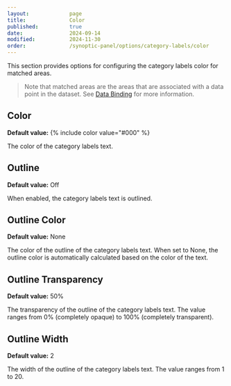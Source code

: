 ```yaml
---
layout:             page
title:              Color
published:          true
date:               2024-09-14
modified:           2024-11-30
order:              /synoptic-panel/options/category-labels/color
---
```


This section provides options for configuring the category labels color for matched areas.

> Note that matched areas are the areas that are associated with a data point in the dataset. See [Data Binding](../../concepts/data-binding.md) for more information.

## Color

**Default value:** {% include color value="#000" %}

The color of the category labels text.

## Outline

**Default value:** Off

When enabled, the category labels text is outlined.

## Outline Color

**Default value:** None

The color of the outline of the category labels text. When set to None, the outline color is automatically calculated based on the color of the text.

## Outline Transparency

**Default value:** 50%

The transparency of the outline of the category labels text. The value ranges from 0% (completely opaque) to 100% (completely transparent).

## Outline Width

**Default value:** 2

The width of the outline of the category labels text. The value ranges from 1 to 20.
